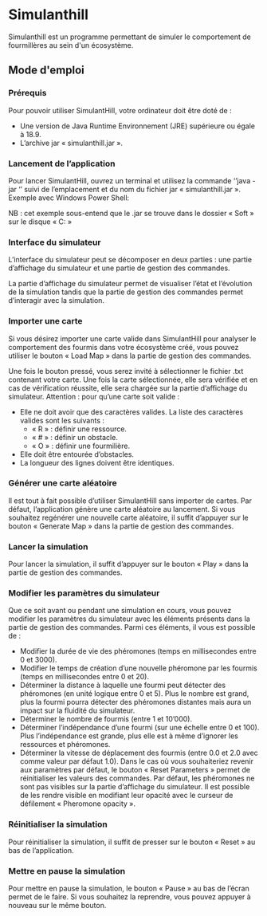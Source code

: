 # Simulanthill

Simulanthill est un programme permettant de simuler le comportement de fourmillères au sein d'un écosystème. 

## Mode d'emploi

### Prérequis
Pour pouvoir utiliser SimulantHill, votre ordinateur doit être doté de : 
- Une version de Java Runtime Environnement (JRE) supérieure ou égale à 18.9. 
- L’archive jar « simulanthill.jar ».

### Lancement de l’application
Pour lancer SimulantHill, ouvrez un terminal et utilisez la commande ‘’java -jar ‘’ suivi de l’emplacement et du nom du fichier jar « simulanthill.jar ». 
Exemple avec Windows Power Shell: 



NB : cet exemple sous-entend que le .jar se trouve dans le dossier « Soft » sur le disque « C: »


### Interface du simulateur
L’interface du simulateur peut se décomposer en deux parties : une partie d’affichage du simulateur et une partie de gestion des commandes.

La partie d’affichage du simulateur permet de visualiser l’état et l’évolution de la simulation tandis que la partie de gestion des commandes permet d’interagir avec la simulation.


### Importer une carte
Si vous désirez importer une carte valide dans SimulantHill pour analyser le comportement des fourmis dans votre écosystème créé, vous pouvez utiliser le bouton « Load Map » dans la partie de gestion des commandes.

Une fois le bouton pressé, vous serez invité à sélectionner le fichier .txt contenant votre carte. Une fois la carte sélectionnée, elle sera vérifiée et en cas de vérification réussite, elle sera chargée sur la partie d’affichage du simulateur. 
Attention : pour qu’une carte soit valide :
- Elle ne doit avoir que des caractères valides. La liste des caractères valides sont les suivants : 
	- « R » : définir une ressource.
	- « # » : définir un obstacle.
	- « O » : définir une fourmilière.
- Elle doit être entourée d’obstacles.
- La longueur des lignes doivent être identiques.

### Générer une carte aléatoire
Il est tout à fait possible d’utiliser SimulantHill sans importer de cartes. Par défaut, l’application génère une carte aléatoire au lancement. Si vous souhaitez regénérer une nouvelle carte aléatoire, il suffit d’appuyer sur le bouton « Generate Map » dans la partie de gestion des commandes.

### Lancer la simulation
Pour lancer la simulation, il suffit d’appuyer sur le bouton « Play » dans la partie de gestion des commandes.

### Modifier les paramètres du simulateur
Que ce soit avant ou pendant une simulation en cours, vous pouvez modifier les paramètres du simulateur avec les éléments présents dans la partie de gestion des commandes. Parmi ces éléments, il vous est possible de :
- Modifier la durée de vie des phéromones (temps en millisecondes entre 0 et 3000).
- Modifier le temps de création d’une nouvelle phéromone par les fourmis (temps en millisecondes entre 0 et 20).
- Déterminer la distance à laquelle une fourmi peut détecter des phéromones (en unité logique entre 0 et 5). Plus le nombre est grand, plus la fourmi pourra détecter des phéromones distantes mais aura un impact sur la fluidité du simulateur.
- Déterminer le nombre de fourmis (entre 1 et 10’000).
- Déterminer l’indépendance d’une fourmi (sur une échelle entre 0 et 100). Plus l’indépendance est grande, plus elle est à même d’ignorer les ressources et phéromones.
- Déterminer la vitesse de déplacement des fourmis (entre 0.0 et 2.0 avec comme valeur par défaut 1.0).
Dans le cas où vous souhaiteriez revenir aux paramètres par défaut, le bouton « Reset Parameters » permet de réinitialiser les valeurs des commandes.
Par défaut, les phéromones ne sont pas visibles sur la partie d’affichage du simulateur. Il est possible de les rendre visible en modifiant leur opacité avec le curseur de défilement « Pheromone opacity ».

### Réinitialiser la simulation
Pour réinitialiser la simulation, il suffit de presser sur le bouton « Reset » au bas de l’application.

### Mettre en pause la simulation
Pour mettre en pause la simulation, le bouton « Pause » au bas de l’écran permet de le faire. Si vous souhaitez la reprendre, vous pouvez appuyer à nouveau sur le même bouton.



